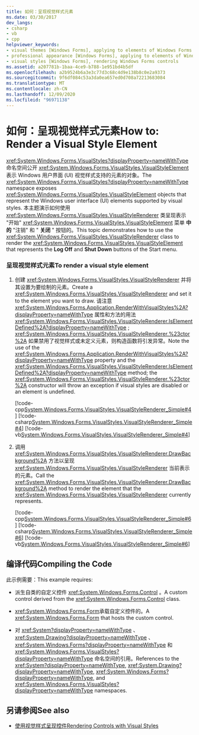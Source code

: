 ```yaml
---
title: 如何：呈现视觉样式元素
ms.date: 03/30/2017
dev_langs:
- csharp
- vb
- cpp
helpviewer_keywords:
- visual themes [Windows Forms], applying to elements of Windows Forms applications
- professional appearance [Windows Forms], applying to elements of Windows Forms applications
- visual styles [Windows Forms], rendering Windows Forms controls
ms.assetid: a207781b-1baa-4ce9-b788-1e951bd4b5df
ms.openlocfilehash: a2b9524b6a3e3c77d3c68c4d9e138b8c0e2a9373
ms.sourcegitcommit: 9f6df084c53a3da0ea657ed0d708a72213683084
ms.translationtype: MT
ms.contentlocale: zh-CN
ms.lasthandoff: 12/09/2020
ms.locfileid: "96971138"
---
```

# <a name="how-to-render-a-visual-style-element"></a><span data-ttu-id="a6e68-102">如何：呈现视觉样式元素</span><span class="sxs-lookup"><span data-stu-id="a6e68-102">How to: Render a Visual Style Element</span></span>
<span data-ttu-id="a6e68-103"><xref:System.Windows.Forms.VisualStyles?displayProperty=nameWithType>命名空间公开 <xref:System.Windows.Forms.VisualStyles.VisualStyleElement> 表示 Windows 用户界面 (UI) 视觉样式支持的元素的对象。</span><span class="sxs-lookup"><span data-stu-id="a6e68-103">The <xref:System.Windows.Forms.VisualStyles?displayProperty=nameWithType> namespace exposes <xref:System.Windows.Forms.VisualStyles.VisualStyleElement> objects that represent the Windows user interface (UI) elements supported by visual styles.</span></span> <span data-ttu-id="a6e68-104">本主题演示如何使用 <xref:System.Windows.Forms.VisualStyles.VisualStyleRenderer> 类呈现表示 "开始" <xref:System.Windows.Forms.VisualStyles.VisualStyleElement> 菜单 **中的** "注销" 和 " **关闭** " 按钮的。</span><span class="sxs-lookup"><span data-stu-id="a6e68-104">This topic demonstrates how to use the <xref:System.Windows.Forms.VisualStyles.VisualStyleRenderer> class to render the <xref:System.Windows.Forms.VisualStyles.VisualStyleElement> that represents the **Log Off** and **Shut Down** buttons of the Start menu.</span></span>  
  
### <a name="to-render-a-visual-style-element"></a><span data-ttu-id="a6e68-105">呈现视觉样式元素</span><span class="sxs-lookup"><span data-stu-id="a6e68-105">To render a visual style element</span></span>  
  
1. <span data-ttu-id="a6e68-106">创建 <xref:System.Windows.Forms.VisualStyles.VisualStyleRenderer> 并将其设置为要绘制的元素。</span><span class="sxs-lookup"><span data-stu-id="a6e68-106">Create a <xref:System.Windows.Forms.VisualStyles.VisualStyleRenderer> and set it to the element you want to draw.</span></span> <span data-ttu-id="a6e68-107">请注意 <xref:System.Windows.Forms.Application.RenderWithVisualStyles%2A?displayProperty=nameWithType> 属性和方法的用法 <xref:System.Windows.Forms.VisualStyles.VisualStyleRenderer.IsElementDefined%2A?displayProperty=nameWithType> ; <xref:System.Windows.Forms.VisualStyles.VisualStyleRenderer.%23ctor%2A> 如果禁用了视觉样式或未定义元素，则构造函数将引发异常。</span><span class="sxs-lookup"><span data-stu-id="a6e68-107">Note the use of the <xref:System.Windows.Forms.Application.RenderWithVisualStyles%2A?displayProperty=nameWithType> property and the <xref:System.Windows.Forms.VisualStyles.VisualStyleRenderer.IsElementDefined%2A?displayProperty=nameWithType> method; the <xref:System.Windows.Forms.VisualStyles.VisualStyleRenderer.%23ctor%2A> constructor will throw an exception if visual styles are disabled or an element is undefined.</span></span>  
  
     [!code-cpp[System.Windows.Forms.VisualStyles.VisualStyleRenderer_Simple#4](~/samples/snippets/cpp/VS_Snippets_Winforms/System.Windows.Forms.VisualStyles.VisualStyleRenderer_Simple/cpp/form1.cpp#4)]
     [!code-csharp[System.Windows.Forms.VisualStyles.VisualStyleRenderer_Simple#4](~/samples/snippets/csharp/VS_Snippets_Winforms/System.Windows.Forms.VisualStyles.VisualStyleRenderer_Simple/CS/form1.cs#4)]
     [!code-vb[System.Windows.Forms.VisualStyles.VisualStyleRenderer_Simple#4](~/samples/snippets/visualbasic/VS_Snippets_Winforms/System.Windows.Forms.VisualStyles.VisualStyleRenderer_Simple/VB/form1.vb#4)]  
  
2. <span data-ttu-id="a6e68-108">调用 <xref:System.Windows.Forms.VisualStyles.VisualStyleRenderer.DrawBackground%2A> 方法以呈现 <xref:System.Windows.Forms.VisualStyles.VisualStyleRenderer> 当前表示的元素。</span><span class="sxs-lookup"><span data-stu-id="a6e68-108">Call the <xref:System.Windows.Forms.VisualStyles.VisualStyleRenderer.DrawBackground%2A> method to render the element that the <xref:System.Windows.Forms.VisualStyles.VisualStyleRenderer> currently represents.</span></span>  
  
     [!code-cpp[System.Windows.Forms.VisualStyles.VisualStyleRenderer_Simple#6](~/samples/snippets/cpp/VS_Snippets_Winforms/System.Windows.Forms.VisualStyles.VisualStyleRenderer_Simple/cpp/form1.cpp#6)]
     [!code-csharp[System.Windows.Forms.VisualStyles.VisualStyleRenderer_Simple#6](~/samples/snippets/csharp/VS_Snippets_Winforms/System.Windows.Forms.VisualStyles.VisualStyleRenderer_Simple/CS/form1.cs#6)]
     [!code-vb[System.Windows.Forms.VisualStyles.VisualStyleRenderer_Simple#6](~/samples/snippets/visualbasic/VS_Snippets_Winforms/System.Windows.Forms.VisualStyles.VisualStyleRenderer_Simple/VB/form1.vb#6)]  
  
## <a name="compiling-the-code"></a><span data-ttu-id="a6e68-109">编译代码</span><span class="sxs-lookup"><span data-stu-id="a6e68-109">Compiling the Code</span></span>  
 <span data-ttu-id="a6e68-110">此示例需要：</span><span class="sxs-lookup"><span data-stu-id="a6e68-110">This example requires:</span></span>  
  
- <span data-ttu-id="a6e68-111">派生自类的自定义控件 <xref:System.Windows.Forms.Control> 。</span><span class="sxs-lookup"><span data-stu-id="a6e68-111">A custom control derived from the <xref:System.Windows.Forms.Control> class.</span></span>  
  
- <span data-ttu-id="a6e68-112"><xref:System.Windows.Forms.Form>承载自定义控件的。</span><span class="sxs-lookup"><span data-stu-id="a6e68-112">A <xref:System.Windows.Forms.Form> that hosts the custom control.</span></span>  
  
- <span data-ttu-id="a6e68-113">对 <xref:System?displayProperty=nameWithType> 、 <xref:System.Drawing?displayProperty=nameWithType> 、 <xref:System.Windows.Forms?displayProperty=nameWithType> 和 <xref:System.Windows.Forms.VisualStyles?displayProperty=nameWithType> 命名空间的引用。</span><span class="sxs-lookup"><span data-stu-id="a6e68-113">References to the <xref:System?displayProperty=nameWithType>, <xref:System.Drawing?displayProperty=nameWithType>, <xref:System.Windows.Forms?displayProperty=nameWithType>, and <xref:System.Windows.Forms.VisualStyles?displayProperty=nameWithType> namespaces.</span></span>  
  
## <a name="see-also"></a><span data-ttu-id="a6e68-114">另请参阅</span><span class="sxs-lookup"><span data-stu-id="a6e68-114">See also</span></span>

- [<span data-ttu-id="a6e68-115">使用视觉样式呈现控件</span><span class="sxs-lookup"><span data-stu-id="a6e68-115">Rendering Controls with Visual Styles</span></span>](rendering-controls-with-visual-styles.md)
